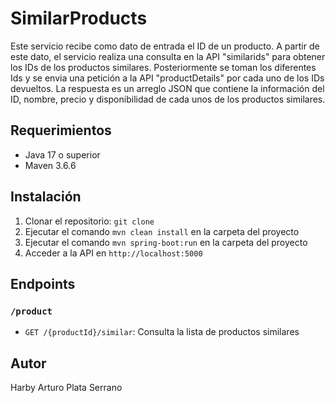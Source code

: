 # SimilarProducts

Este servicio recibe como dato de entrada el ID de un producto. A partir de este dato, el servicio realiza una consulta en la API "similarids" para obtener los IDs de los productos similares. Posteriormente se toman los diferentes Ids y se envia una petición a la API "productDetails" por cada  uno de los IDs devueltos.  La respuesta es un arreglo JSON que contiene la información del ID, nombre, precio y disponibilidad de cada unos de los productos similares.

## Requerimientos

- Java 17 o superior
- Maven 3.6.6

## Instalación

1. Clonar el repositorio: `git clone`
2. Ejecutar el comando `mvn clean install` en la carpeta del proyecto
4. Ejecutar el comando `mvn spring-boot:run` en la carpeta del proyecto
3. Acceder a la API en `http://localhost:5000`

## Endpoints

### `/product`

- `GET /{productId}/similar`: Consulta la lista de productos similares

## Autor

Harby Arturo Plata Serrano

